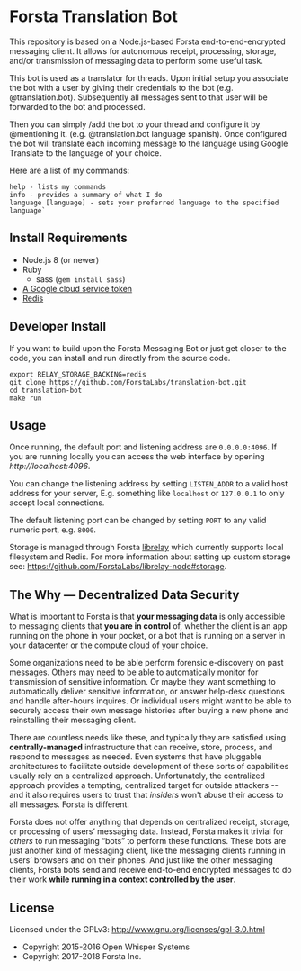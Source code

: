 Forsta Translation Bot
========

This repository is based on a Node.js-based Forsta end-to-end-encrypted messaging client.
It allows for autonomous receipt, processing, storage, and/or transmission of messaging 
data to perform some useful task.

This bot is used as a translator for threads. Upon initial setup you associate the bot with a user by giving their credentials to the bot (e.g. @translation.bot). Subsequently all messages sent to that user will be forwarded to the bot and processed.

Then you can simply /add the bot to your thread
and configure it by @mentioning it. (e.g. @translation.bot language spanish).
Once configured the bot will translate each incoming message to the language using Google Translate to the language of your choice.

Here are a list of my commands: 
``` 
help - lists my commands 
info - provides a summary of what I do
language [language] - sets your preferred language to the specified language`
```

Install Requirements
--------
 * Node.js 8 (or newer)
 * Ruby
   * sass (`gem install sass`)
 * [A Google cloud service token](https://cloud.google.com/translate/docs/quickstart-client-libraries)
 * [Redis](https://redis.io/topics/quickstart)
   

Developer Install
--------
If you want to build upon the Forsta Messaging Bot or just get closer to the code, 
you can install and run directly from the source code.

    export RELAY_STORAGE_BACKING=redis
    git clone https://github.com/ForstaLabs/translation-bot.git
    cd translation-bot
    make run


Usage
--------
Once running, the default port and listening address are `0.0.0.0:4096`.  If
you are running locally you can access the web interface by opening
*http://localhost:4096*.

You can change the listening address by setting `LISTEN_ADDR` to a valid host
address for your server, E.g. something like `localhost` or `127.0.0.1` to only
accept local connections.

The default listening port can be changed by setting `PORT` to any valid
numeric port, e.g. `8000`.

Storage is managed through Forsta
[librelay](https://github.com/ForstaLabs/librelay-node) which currently
supports local filesystem and Redis.  For more information about setting
up custom storage see: https://github.com/ForstaLabs/librelay-node#storage.

The Why &mdash; Decentralized Data Security
--------

What is important to Forsta is that **your messaging data** is only accessible to messaging 
clients that **you are in control** of, whether the client is an app running on 
the phone in your pocket, or a bot that is running on a server in your
datacenter or the compute cloud of your choice. 

Some organizations need to be able perform forensic e-discovery on past 
messages. Others may need to be able to automatically monitor for 
transmission of sensitive information. Or maybe they want something to 
automatically deliver sensitive information, or answer 
help-desk questions and handle after-hours inquires. Or individual users 
might want to be able to securely access their own message histories after 
buying a new phone and reinstalling their messaging client.

There are countless needs like these, and typically they are satisfied using 
**centrally-managed** infrastructure that can receive, store, process, and respond 
to messages as needed. Even systems that have pluggable architectures 
to facilitate outside development of these sorts of capabilities usually rely on a 
centralized approach. Unfortunately, the centralized approach provides a 
tempting, centralized target for outside 
attackers -- and it also requires users to trust that *insiders* won't abuse 
their access to all messages. Forsta is different.

Forsta does not offer anything that depends on centralized receipt, storage, or 
processing of users’ messaging data.  Instead, Forsta makes it trivial for 
*others* to run messaging “bots” to perform these functions. These bots are just 
another kind of messaging client, like the messaging clients running in users’ 
browsers and on their phones. And just like the other messaging clients, Forsta 
bots send and receive end-to-end encrypted messages to do their work **while 
running in a context controlled by the user**.

License
--------
Licensed under the GPLv3: http://www.gnu.org/licenses/gpl-3.0.html

* Copyright 2015-2016 Open Whisper Systems
* Copyright 2017-2018 Forsta Inc.
